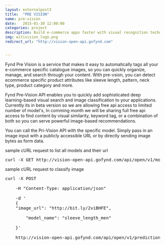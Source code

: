 ```yaml
---
layout: externalpost3
title:  "PRE VISION"
name: pre-vision
date:   2015-01-30 12:00:00
categories: project
description: Build e-commerce apps faster with visual recognition technology 
img: witivision_logo.png
redirect_url: "http://vision-open-api.gofynd.com"


---
```


<p>

Fynd Pre Vision is a service that makes it easy to automatically tags all your e-commerce specific catalogue images, so you can quickly organize, manage, and search through your content. With pre-vsion, you can detect ecommerce specific product attributes like sleeve length, pattern, neck type, product category and more.

</p>

<p>

Fynd Pre-Vision API enables you to quickly add sophisticated deep learning-based visual search and image classification to your applications. Currently its in beta version so we are allowing free api access to limited number of model's, In comming month we will be sharing full free api access to find content by visual similarity, keyword tag, or a combination of both so you can serve powerful image-based recommendations.

</p>

 

<p>

You can call the Pri-Vision API with the specific model. Simply pass in an image input with a publicly accessible URL or by directly sending image bytes as form data.
</p>
<p>sample cURL request to list all models and their url
</p>

<pre>
curl -X GET http://vision-open-api.gofynd.com/api/open/v1/models-meta/
</pre>

<p>sample cURL request to classify image
</p>

<pre>
curl -X POST

    -H "Content-Type: application/json"

    -d '
    {
    "image_url": "http://bit.ly/2viBHFE",

        "model_name": "sleeve_length_men"

    }'

    http://vision-open-api.gofynd.com/api/open/v1/prediction/

</pre>

